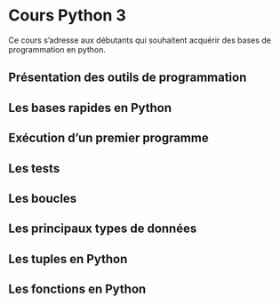 # Cours Python 3
Ce cours s’adresse aux débutants qui souhaitent acquérir des bases de programmation en python.
## Présentation des outils de programmation

## Les bases rapides en Python

## Exécution d’un premier programme

## Les tests

## Les boucles

## Les principaux types de données

## Les tuples en Python

## Les fonctions en Python
